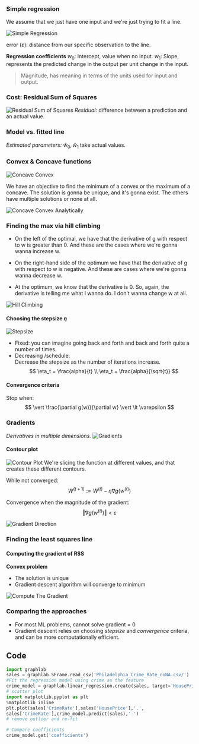 ### Simple regression
We assume that we just have one input and we're just trying to fit a line.  

![Simple Regression](img/SimpleRegression.png)

error ($\varepsilon$): distance from our specific observation to the line.

**Regression coefficients**
$w_0$: Intercept, value when no input.
$w_1$: Slope, represents the predicted change in the output per unit change in the input.

> Magnitude, has meaning in terms of the units used for input and output.

### Cost: Residual Sum of Squares
![Residual Sum of Squares](img/RSS.png)
*Residual:* difference between a prediction and an actual value.

### Model vs. fitted line
*Estimated parameters:* $\hat{w}_0, \hat{w}_1$ take actual values.

### Convex & Concave functions
![Concave Convex](img/ConcaveConvex.png)

We have an objective to find the minimum of a convex or the maximum of a concave. The solution is gonna be unique, and it's gonna exist. The others have multiple solutions or none at all.

![Concave Convex Analytically](img/ConcaveConvexAnalytically.png)

### Finding the max via hill climbing
- On the left of the optimal, we have that the derivative of g with respect to w is greater than 0. And these are the cases where we're gonna wanna increase w.

- On the right-hand side of the optimum we have that the derivative of g with respect to w is negative.
And these are cases where we're gonna wanna decrease w.

- At the optimum, we know that the derivative is 0. So, again, the derivative is telling me what I wanna do. I don't wanna change w at all.

![Hill Climbing](img/HillClimbing.png)

#### Choosing the stepsize $\eta$
![Stepsize](img/Stepsize.png)
- Fixed:
    you can imagine going back and forth and back and forth quite a number of times.
- Decreasing /schedule:  
    Decrease the stepsize as the number of iterations increase.
$$
\eta_t = \frac{alpha}{t} \\
\eta_t = \frac{alpha}{\sqrt{t}}
$$

#### Convergence criteria
Stop when:
$$
\vert \frac{\partial g(w)}{\partial w} \vert \lt \varepsilon
$$

### Gradients
*Derivatives in multiple dimensions.*
![Gradients](img/Gradients.png)

#### Contour plot
![Contour Plot](img/ContourPlot.png)
We're slicing the function at different values, and that creates these different contours.

While not converged:
$$
W^{(t+1)} := W^{(t)} - \eta \nabla g (w^{(t)})
$$

Convergence when the magnitude of the gradient:
$$
\Vert \nabla g (w^{(t)}) \Vert \lt \varepsilon
$$

![Gradient Direction](img/GradientDirection.png)

### Finding the least squares line
#### Computing the gradient of RSS
**Convex problem**
- The solution is unique
- Gradient descent algorithm will converge to minimum

![Compute The Gradient](img/ComputeTheGradient.png)

### Comparing the approaches
- For most ML problems, cannot solve gradient = 0
- Gradient descent relies on choosing *stepsize* and *convergence* criteria, and can be more computationally efficient.

## Code
```Python
import graphlab
sales = graphlab.SFrame.read_csv('Philadelphia_Crime_Rate_noNA.csv/')
#Fit the regression model using crime as the feature
crime_model = graphlab.linear_regression.create(sales, target='HousePrice', features=['CrimeRate'],validation_set=None,verbose=False)
# scatter plot
import matplotlib.pyplot as plt
%matplotlib inline
plt.plot(sales['CrimeRate'],sales['HousePrice'],'.',
sales['CrimeRate'],crime_model.predict(sales),'-')
# remove outlier and re-fit

# Compare coefficients
crime_model.get('coefficients')
```

